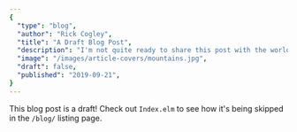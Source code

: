 ```yaml
---
{
  "type": "blog",
  "author": "Rick Cogley",
  "title": "A Draft Blog Post",
  "description": "I'm not quite ready to share this post with the world",
  "image": "/images/article-covers/mountains.jpg",
  "draft": false,
  "published": "2019-09-21",
}
---
```


This blog post is a draft! Check out `Index.elm` to see how it's being skipped in the `/blog/` listing page.
